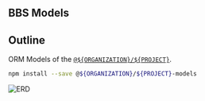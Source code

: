 ## BBS Models
## Outline
ORM Models of the [`@${ORGANIZATION}/${PROJECT}`](https://github.com/samchon/backend).

```bash
npm install --save @${ORGANIZATION}/${PROJECT}-models
```

![ERD](https://github.com/samchon/backend/raw/master/designs/erd.png)